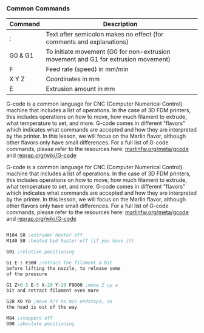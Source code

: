 ### Common Commands
| Command | Description |
| --- | --- |
| ; | Text after semicolon makes no effect (for comments and explanations) |
| G0 & G1 | To initiate movement (G0 for non-extrusion movement and G1 for extrusion movement) |
| F | Feed rate (speed) in mm/min |
| X Y Z | Coordinates in mm |
| E | Extrusion amount in mm |

G-code is a common language for CNC (Computer Numerical Control) machine that includes a list of operations. In the case of 3D FDM printers, this includes operations on how to move, how much filament to extrude, what temperature to set, and more. G-code comes in different "flavors" which indicates what commands are accepted and how they are interpreted by the printer. In this lesson, we will focus on the Marlin flavor, although other flavors only have small differences. For a full list of G-code commands, please refer to the resources here: [marlinfw.org/meta/gcode](http://marlinfw.org/meta/gcode) and [reprap.org/wiki/G-code](http://reprap.org/wiki/G-code) 

G-code is a common language for CNC (Computer Numerical Control) machine that includes a list of operations. In the case of 3D FDM printers, this includes operations on how to move, how much filament to extrude, what temperature to set, and more. G-code comes in different "flavors" which indicates what commands are accepted and how they are interpreted by the printer. In this lesson, we will focus on the Marlin flavor, although other flavors only have small differences. For a full list of G-code commands, please refer to the resources here: [marlinfw.org/meta/gcode](http://marlinfw.org/meta/gcode) and [reprap.org/wiki/G-code](http://reprap.org/wiki/G-code)

```nasm

M104 S0 ;extruder heater off
M140 S0 ;heated bed heater off (if you have it)

G91 ;relative positioning

G1 E-1 F300 ;retract the filament a bit 
before lifting the nozzle, to release some
of the pressure

G1 Z+0.5 E-5 X-20 Y-20 F9000 ;move Z up a
bit and retract filament even more

G28 X0 Y0 ;move X/Y to min endstops, so
the head is out of the way

M84 ;steppers off
G90 ;absolute positioning

```



































